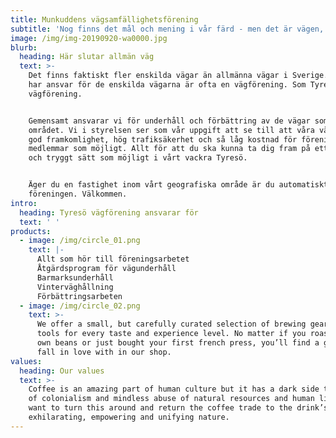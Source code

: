 ```yaml
---
title: Munkuddens vägsamfällighetsförening
subtitle: 'Nog finns det mål och mening i vår färd - men det är vägen, som är mödan värd'
image: /img/img-20190920-wa0000.jpg
blurb:
  heading: Här slutar allmän väg
  text: >-
    Det finns faktiskt fler enskilda vägar än allmänna vägar i Sverige. De som
    har ansvar för de enskilda vägarna är ofta en vägförening. Som Tyresö
    vägförening.


    Gemensamt ansvarar vi för underhåll och förbättring av de vägar som ingår i
    området. Vi i styrelsen ser som vår uppgift att se till att våra vägar har
    god framkomlighet, hög trafiksäkerhet och så låg kostnad för föreningens
    medlemmar som möjligt. Allt för att du ska kunna ta dig fram på ett så bra
    och tryggt sätt som möjligt i vårt vackra Tyresö.


    Äger du en fastighet inom vårt geografiska område är du automatiskt medlem i
    föreningen. Välkommen.
intro:
  heading: Tyresö vägförening ansvarar för
  text: ' '
products:
  - image: /img/circle_01.png
    text: |-
      Allt som hör till föreningsarbetet
      Åtgärdsprogram för vägunderhåll
      Barmarksunderhåll
      Vinterväghållning
      Förbättringsarbeten
  - image: /img/circle_02.png
    text: >-
      We offer a small, but carefully curated selection of brewing gear and
      tools for every taste and experience level. No matter if you roast your
      own beans or just bought your first french press, you’ll find a gadget to
      fall in love with in our shop.
values:
  heading: Our values
  text: >-
    Coffee is an amazing part of human culture but it has a dark side too – one
    of colonialism and mindless abuse of natural resources and human lives. We
    want to turn this around and return the coffee trade to the drink’s
    exhilarating, empowering and unifying nature.
---
```


